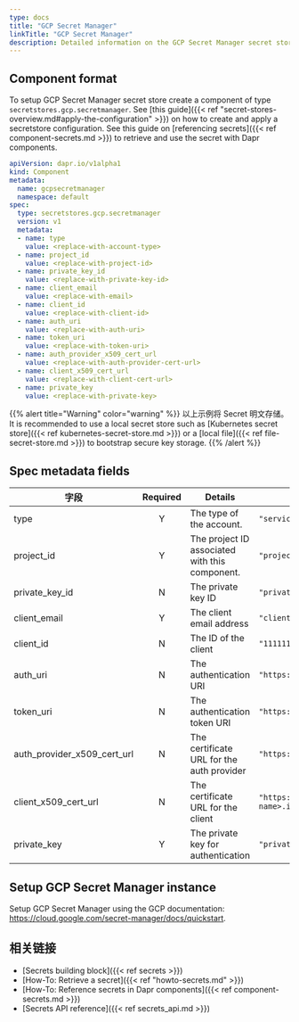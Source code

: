 ```yaml
---
type: docs
title: "GCP Secret Manager"
linkTitle: "GCP Secret Manager"
description: Detailed information on the GCP Secret Manager secret store component
---
```


## Component format

To setup GCP Secret Manager secret store create a component of type `secretstores.gcp.secretmanager`. See [this guide]({{< ref "secret-stores-overview.md#apply-the-configuration" >}}) on how to create and apply a secretstore configuration. See this guide on [referencing secrets]({{< ref component-secrets.md >}}) to retrieve and use the secret with Dapr components.

```yaml
apiVersion: dapr.io/v1alpha1
kind: Component
metadata:
  name: gcpsecretmanager
  namespace: default
spec:
  type: secretstores.gcp.secretmanager
  version: v1
  metadata:
  - name: type
    value: <replace-with-account-type>
  - name: project_id
    value: <replace-with-project-id>
  - name: private_key_id
    value: <replace-with-private-key-id>
  - name: client_email
    value: <replace-with-email>
  - name: client_id
    value: <replace-with-client-id>
  - name: auth_uri
    value: <replace-with-auth-uri> 
  - name: token_uri
    value: <replace-with-token-uri> 
  - name: auth_provider_x509_cert_url
    value: <replace-with-auth-provider-cert-url> 
  - name: client_x509_cert_url
    value: <replace-with-client-cert-url> 
  - name: private_key
    value: <replace-with-private-key>
```

{{% alert title="Warning" color="warning" %}}
以上示例将 Secret 明文存储。 It is recommended to use a local secret store such as [Kubernetes secret store]({{< ref kubernetes-secret-store.md >}}) or a [local file]({{< ref file-secret-store.md >}}) to bootstrap secure key storage.
{{% /alert %}}

## Spec metadata fields

| 字段                              | Required | Details                                        | Example                                                                                            |
| ------------------------------- |:--------:| ---------------------------------------------- | -------------------------------------------------------------------------------------------------- |
| type                            |    Y     | The type of the account.                       | `"serviceAccount"`                                                                                 |
| project_id                      |    Y     | The project ID associated with this component. | `"project_id"`                                                                                     |
| private_key_id                |    N     | The private key ID                             | `"privatekey"`                                                                                     |
| client_email                    |    Y     | The client email address                       | `"client@example.com"`                                                                             |
| client_id                       |    N     | The ID of the client                           | `"11111111"`                                                                                       |
| auth_uri                        |    N     | The authentication URI                         | `"https://accounts.google.com/o/oauth2/auth"`                                                      |
| token_uri                       |    N     | The authentication token URI                   | `"https://oauth2.googleapis.com/token"`                                                            |
| auth_provider_x509_cert_url |    N     | The certificate URL for the auth provider      | `"https://www.googleapis.com/oauth2/v1/certs"`                                                     |
| client_x509_cert_url          |    N     | The certificate URL for the client             | `"https://www.googleapis.com/robot/v1/metadata/x509/<project-name>.iam.gserviceaccount.com"` |
| private_key                     |    Y     | The private key for authentication             | `"privateKey"`                                                                                     |

## Setup GCP Secret Manager instance

Setup GCP Secret Manager using the GCP documentation: https://cloud.google.com/secret-manager/docs/quickstart.

## 相关链接
- [Secrets building block]({{< ref secrets >}})
- [How-To: Retrieve a secret]({{< ref "howto-secrets.md" >}})
- [How-To: Reference secrets in Dapr components]({{< ref component-secrets.md >}})
- [Secrets API reference]({{< ref secrets_api.md >}})

